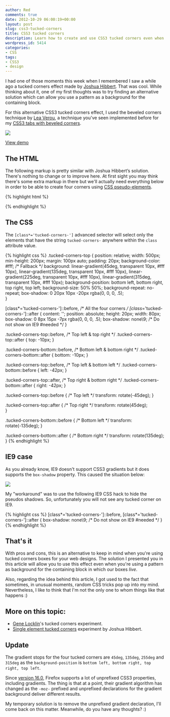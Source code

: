 ```yaml
---
author: Red
comments: true
date: 2012-10-29 06:00:19+00:00
layout: post
slug: css3-tucked-corners
title: CSS3 tucked corners
description: Learn how to create and use CSS3 tucked corners even when you're using a pattern as background for the containing block in which the box live.
wordpress_id: 5414
categories:
- CSS
tags:
- CSS3
- design
---
```


I had one of those moments this week when I remembered I saw a while ago a tucked corners effect made by [Joshua Hibbert](http://jsfiddle.net/joshnh/4vn6p/). That was cool. While thinking about it, one of my first thoughts was to try finding an alternative solution which can allow you use a pattern as a background for the containing block.

For this alternative CSS3 tucked corners effect, I used the beveled corners technique by [Lea Verou](http://lea.verou.me/2011/03/beveled-corners-negative-border-radius-with-css3-gradients/), a technique you've seen implemented before for my [CSS3 tabs with beveled corners](http://www.red-team-design.com/css3-tabs-with-beveled-corners).

![](http://www.red-team-design.com/wp-content/uploads/2012/10/css3-tucked-corners.jpg)

<!-- more -->

[View demo](http://www.red-team-design.com/wp-content/uploads/2012/10/css3-tucked-corners-demo.html)

## The HTML

The following markup is pretty similar with Joshua Hibbert’s solution. There's nothing to change or to improve here. At first sight you may think there's some extra markup in there but we'll actually need everything below in order to be able to create four corners using [CSS pseudo-elements](http://www.red-team-design.com/css-generated-content-replaced-elements).

{% highlight html %}
<div class="tucked-corners-top">
    <div class="tucked-corners-bottom">
        <!--  content here -->
    </div>
</div>
{% endhighlight %}


## The CSS

The `[class*='tucked-corners-']` advanced selector will select only the elements that have the string `tucked-corners-` anywhere within the `class` attribute value.
    

{% highlight css %}
.tucked-corners-top {
    position: relative;
    width: 500px; min-height: 200px;
    margin: 100px auto; padding: 20px;
    background-color: #fff; /* Fallback */
    background: linear-gradient(45deg,  transparent 10px, #fff 10px),
                linear-gradient(135deg, transparent 10px, #fff 10px),
                linear-gradient(225deg, transparent 10px, #fff 10px),
                linear-gradient(315deg, transparent 10px, #fff 10px);
    background-position: bottom left, bottom right, top right, top left;
    background-size: 50% 50%;
    background-repeat: no-repeat;
    box-shadow: 0 20px 10px -20px rgba(0, 0, 0, .5);            
}

[class*='tucked-corners-']::before, /* All the four corners */
[class*='tucked-corners-']::after {
    content: '';
    position: absolute;
    height: 20px; width: 80px;
    box-shadow: 0 8px 15px -7px rgba(0, 0, 0, .5);
    box-shadow: none\9; /* Do not show on IE9 #needed */
}

.tucked-corners-top::before, /* Top left & top right */
.tucked-corners-top::after {
    top: -10px;
}

.tucked-corners-bottom::before, /* Bottom left & bottom right */
.tucked-corners-bottom::after {
    bottom: -10px;
}       

.tucked-corners-top::before, /* Top left & bottom left */
.tucked-corners-bottom::before {
    left: -42px;
}

.tucked-corners-top::after, /* Top right & bottom right */
.tucked-corners-bottom::after {
    right: -42px;
}

.tucked-corners-top::before { /* Top left */
    transform: rotate(-45deg);
}

.tucked-corners-top::after { /* Top right */
    transform: rotate(45deg);           
}

.tucked-corners-bottom::before { /* Bottom left */
    transform: rotate(-135deg);
}

.tucked-corners-bottom::after { /* Bottom right */
    transform: rotate(135deg);
}
{% endhighlight %}

## IE9 case

As you already know, IE9 doesn't support CSS3 gradients but it does supports the `box-shadow` property. This caused the situation below:

![](http://www.red-team-design.com/wp-content/uploads/2012/10/css3-tucked-corners-ie9.jpg)

My "workaround" was to use the following IE9 CSS hack to hide the pseudos shadows. So, unfortunately you will not see any tucked corner on IE9.
    
{% highlight css %}
[class*='tucked-corners-']::before,
[class*='tucked-corners-']::after {
    box-shadow: none\9; /* Do not show on IE9 #needed */
}
{% endhighlight %}

## That's it

With pros and cons, this is an alternative to keep in mind when you're using tucked corners boxes for your web designs. The solution I presented you in this article will allow you to use this effect even when you're using a pattern as background for the containing block in which our boxes _live_.

Also, regarding the idea behind this article, I got used to the fact that sometimes, in unusual moments, random CSS tricks pop up into my mind. Nevertheless, I like to think that I'm not the only one to whom things like that happens :)


## More on this topic:
	
  * [Gene Locklin](http://playground.genelocklin.com/tucked-corners/)'s tucked corners experiment.	
  * [Single element tucked corners](http://jsfiddle.net/joshnh/kWRjF/) experiment by Joshua Hibbert.

## Update

The gradient stops for the four tucked corners are `45deg`, `135deg`, `255deg` and `315deg` as the `background-position` is `bottom left, bottom right, top right, top left`.

Since [version 16.0](https://hacks.mozilla.org/2012/07/aurora-16-is-out/), Firefox supports a lot of unprefixed CSS3 properties, including gradients. The thing is that at a point, their gradient algorithm has changed as the `-moz-` prefixed and unprefixed declarations for the gradient background deliver different results.

My temporary solution is to remove the unprefixed gradient declaration, I'll come back on this matter. Meanwhile, do you have any thoughts? :)
